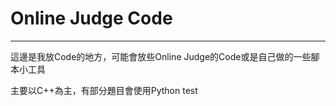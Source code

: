 # Online Judge Code
---
這邊是我放Code的地方，可能會放些Online Judge的Code或是自己做的一些腳本小工具

主要以C++為主，有部分題目會使用Python test